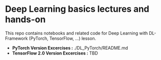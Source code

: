 # Deep Learning basics lectures and hands-on

This repo contains notebooks and related code for Deep Learning with DL-Framework (PyTorch, TensorFlow, ...) lesson.

* **PyTorch Version Excercises :** ./DL_PyTorch/README.md
* **TensorFlow 2.0 Version Excercises :** TBD
